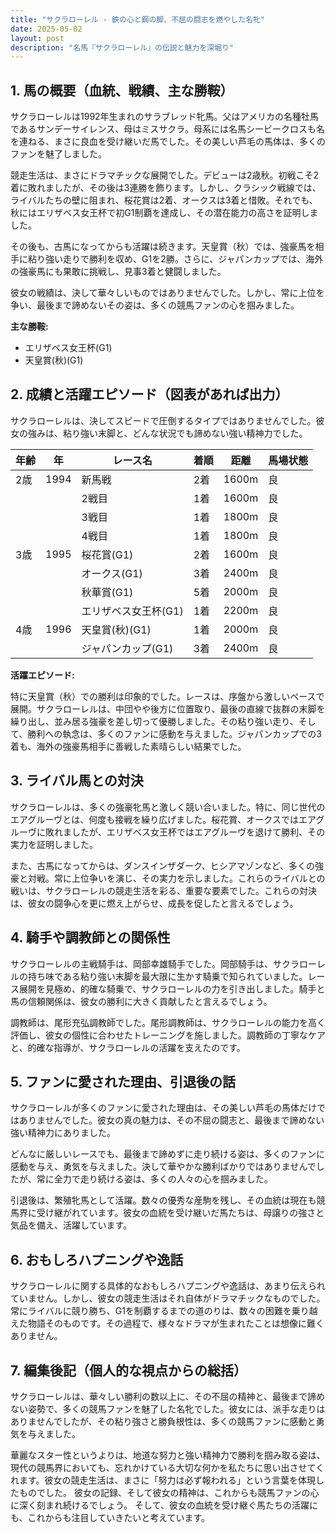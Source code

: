 ```yaml
---
title: "サクラローレル - 鉄の心と鋼の脚、不屈の闘志を燃やした名牝"
date: 2025-05-02
layout: post
description: "名馬『サクラローレル』の伝説と魅力を深堀り"
---
```


## 1. 馬の概要（血統、戦績、主な勝鞍）

サクラローレルは1992年生まれのサラブレッド牝馬。父はアメリカの名種牡馬であるサンデーサイレンス、母はミスサクラ。母系には名馬シービークロスも名を連ねる、まさに良血を受け継いだ馬でした。その美しい芦毛の馬体は、多くのファンを魅了しました。

競走生活は、まさにドラマチックな展開でした。デビューは2歳秋。初戦こそ2着に敗れましたが、その後は3連勝を飾ります。しかし、クラシック戦線では、ライバルたちの壁に阻まれ、桜花賞は2着、オークスは3着と惜敗。それでも、秋にはエリザベス女王杯で初G1制覇を達成し、その潜在能力の高さを証明しました。

その後も、古馬になってからも活躍は続きます。天皇賞（秋）では、強豪馬を相手に粘り強い走りで勝利を収め、G1を2勝。さらに、ジャパンカップでは、海外の強豪馬にも果敢に挑戦し、見事3着と健闘しました。

彼女の戦績は、決して華々しいものではありませんでした。しかし、常に上位を争い、最後まで諦めないその姿は、多くの競馬ファンの心を掴みました。

**主な勝鞍:**

* エリザベス女王杯(G1)
* 天皇賞(秋)(G1)


## 2. 成績と活躍エピソード（図表があれば出力）

サクラローレルは、決してスピードで圧倒するタイプではありませんでした。彼女の強みは、粘り強い末脚と、どんな状況でも諦めない強い精神力でした。

| 年齢 | 年 | レース名          | 着順 | 距離 | 馬場状態 |
|------|----|-----------------|-----|-----|---------|
| 2歳  | 1994 | 新馬戦          | 2着 | 1600m | 良       |
|      |    | 2戦目          | 1着 | 1600m | 良       |
|      |    | 3戦目          | 1着 | 1800m | 良       |
|      |    | 4戦目          | 1着 | 1800m | 良       |
| 3歳  | 1995 | 桜花賞(G1)      | 2着 | 1600m | 良       |
|      |    | オークス(G1)     | 3着 | 2400m | 良       |
|      |    | 秋華賞(G1)      | 5着 | 2000m | 良       |
|      |    | エリザベス女王杯(G1)| 1着 | 2200m | 良       |
| 4歳  | 1996 | 天皇賞(秋)(G1)  | 1着 | 2000m | 良       |
|      |    | ジャパンカップ(G1)| 3着 | 2400m | 良       |


**活躍エピソード:**

特に天皇賞（秋）での勝利は印象的でした。レースは、序盤から激しいペースで展開。サクラローレルは、中団やや後方に位置取り、最後の直線で抜群の末脚を繰り出し、並み居る強豪を差し切って優勝しました。その粘り強い走り、そして、勝利への執念は、多くのファンに感動を与えました。ジャパンカップでの3着も、海外の強豪馬相手に善戦した素晴らしい結果でした。


## 3. ライバル馬との対決

サクラローレルは、多くの強豪牝馬と激しく競い合いました。特に、同じ世代のエアグルーヴとは、何度も接戦を繰り広げました。桜花賞、オークスではエアグルーヴに敗れましたが、エリザベス女王杯ではエアグルーヴを退けて勝利、その実力を証明しました。

また、古馬になってからは、ダンスインザダーク、ヒシアマゾンなど、多くの強豪と対戦。常に上位争いを演じ、その実力を示しました。これらのライバルとの戦いは、サクラローレルの競走生活を彩る、重要な要素でした。これらの対決は、彼女の闘争心を更に燃え上がらせ、成長を促したと言えるでしょう。


## 4. 騎手や調教師との関係性

サクラローレルの主戦騎手は、岡部幸雄騎手でした。岡部騎手は、サクラローレルの持ち味である粘り強い末脚を最大限に生かす騎乗で知られていました。レース展開を見極め、的確な騎乗で、サクラローレルの力を引き出しました。騎手と馬の信頼関係は、彼女の勝利に大きく貢献したと言えるでしょう。

調教師は、尾形充弘調教師でした。尾形調教師は、サクラローレルの能力を高く評価し、彼女の個性に合わせたトレーニングを施しました。調教師の丁寧なケアと、的確な指導が、サクラローレルの活躍を支えたのです。


## 5. ファンに愛された理由、引退後の話

サクラローレルが多くのファンに愛された理由は、その美しい芦毛の馬体だけではありませんでした。彼女の真の魅力は、その不屈の闘志と、最後まで諦めない強い精神力にありました。

どんなに厳しいレースでも、最後まで諦めずに走り続ける姿は、多くのファンに感動を与え、勇気を与えました。決して華やかな勝利ばかりではありませんでしたが、常に全力で走り続ける姿は、多くの人々の心を掴みました。

引退後は、繁殖牝馬として活躍。数々の優秀な産駒を残し、その血統は現在も競馬界に受け継がれています。彼女の血統を受け継いだ馬たちは、母譲りの強さと気品を備え、活躍しています。


## 6. おもしろハプニングや逸話

サクラローレルに関する具体的なおもしろハプニングや逸話は、あまり伝えられていません。しかし、彼女の競走生活はそれ自体がドラマチックなものでした。常にライバルに競り勝ち、G1を制覇するまでの道のりは、数々の困難を乗り越えた物語そのものです。その過程で、様々なドラマが生まれたことは想像に難くありません。


## 7. 編集後記（個人的な視点からの総括）

サクラローレルは、華々しい勝利の数以上に、その不屈の精神と、最後まで諦めない姿勢で、多くの競馬ファンを魅了した名牝でした。彼女には、派手な走りはありませんでしたが、その粘り強さと勝負根性は、多くの競馬ファンに感動と勇気を与えました。

華麗なスター性というよりは、地道な努力と強い精神力で勝利を掴み取る姿は、現代の競馬界においても、忘れかけている大切な何かを私たちに思い出させてくれます。彼女の競走生活は、まさに「努力は必ず報われる」という言葉を体現したものでした。  彼女の記録、そして彼女の精神は、これからも競馬ファンの心に深く刻まれ続けるでしょう。  そして、彼女の血統を受け継ぐ馬たちの活躍にも、これからも注目していきたいと考えています。
